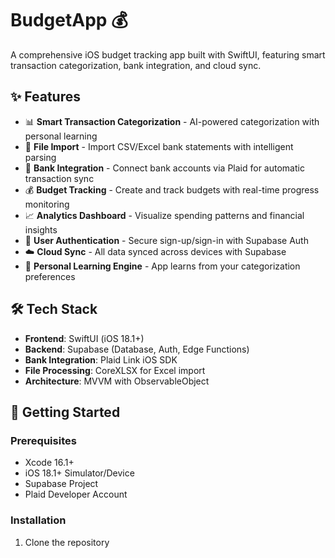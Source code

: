 # BudgetApp 💰

A comprehensive iOS budget tracking app built with SwiftUI, featuring smart transaction categorization, bank integration, and cloud sync.

## ✨ Features

- 📊 **Smart Transaction Categorization** - AI-powered categorization with personal learning
- 📁 **File Import** - Import CSV/Excel bank statements with intelligent parsing
- 🏦 **Bank Integration** - Connect bank accounts via Plaid for automatic transaction sync
- 💰 **Budget Tracking** - Create and track budgets with real-time progress monitoring
- 📈 **Analytics Dashboard** - Visualize spending patterns and financial insights
- 🔐 **User Authentication** - Secure sign-up/sign-in with Supabase Auth
- ☁️ **Cloud Sync** - All data synced across devices with Supabase
- 🎯 **Personal Learning Engine** - App learns from your categorization preferences

## 🛠 Tech Stack

- **Frontend**: SwiftUI (iOS 18.1+)
- **Backend**: Supabase (Database, Auth, Edge Functions)
- **Bank Integration**: Plaid Link iOS SDK
- **File Processing**: CoreXLSX for Excel import
- **Architecture**: MVVM with ObservableObject

## 🚀 Getting Started

### Prerequisites
- Xcode 16.1+
- iOS 18.1+ Simulator/Device
- Supabase Project
- Plaid Developer Account

### Installation

1. Clone the repository